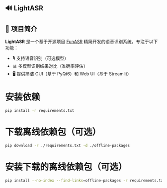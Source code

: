 ## 🔊 LightASR

## 📌 项目简介

**LightASR** 是一个基于开源项目 [FunASR](https://github.com/alibaba-damo-academy/FunASR) 精简开发的语音识别系统，专注于以下功能：

- 🎙 支持语音识别（可选模型）  
- 📊 多模型识别结果对比（准确率评估）  
- 🖥 提供简洁 GUI（基于 PyQt6）和 Web UI（基于 Streamlit）

# 安装依赖
```bash
pip install -r requirements.txt
```

# 下载离线依赖包（可选）
```bash
pip download -r ./requirements.txt -d ./offline-packages
```

# 安装下载的离线依赖包（可选）
```bash
pip install --no-index --find-links=offline-packages -r requirements.txt
```